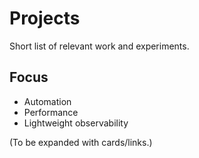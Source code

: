 # Projects

Short list of relevant work and experiments.

## Focus
- Automation
- Performance
- Lightweight observability

(To be expanded with cards/links.)
